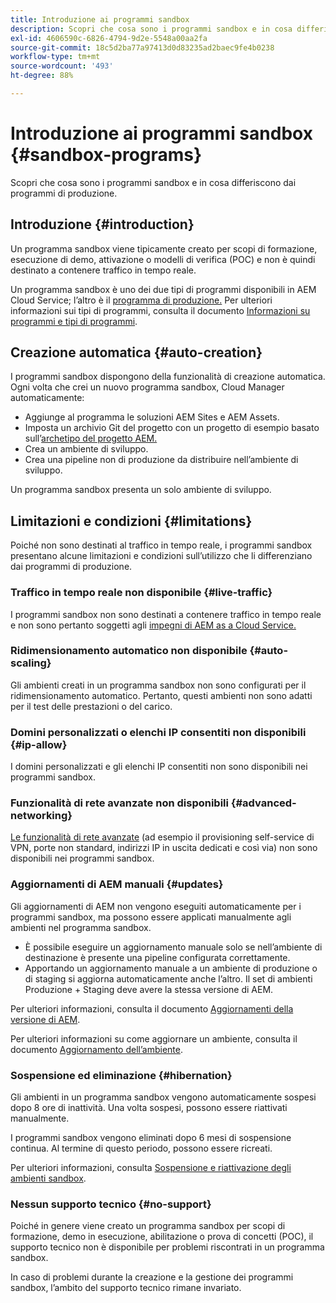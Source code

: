 ```yaml
---
title: Introduzione ai programmi sandbox
description: Scopri che cosa sono i programmi sandbox e in cosa differiscono dai programmi di produzione.
exl-id: 4606590c-6826-4794-9d2e-5548a00aa2fa
source-git-commit: 18c5d2ba77a97413d0d83235ad2baec9fe4b0238
workflow-type: tm+mt
source-wordcount: '493'
ht-degree: 88%

---
```



# Introduzione ai programmi sandbox {#sandbox-programs}

Scopri che cosa sono i programmi sandbox e in cosa differiscono dai programmi di produzione.

## Introduzione {#introduction}

Un programma sandbox viene tipicamente creato per scopi di formazione, esecuzione di demo, attivazione o modelli di verifica (POC) e non è quindi destinato a contenere traffico in tempo reale.

Un programma sandbox è uno dei due tipi di programmi disponibili in AEM Cloud Service; l’altro è il [programma di produzione.](introduction-production-programs.md) Per ulteriori informazioni sui tipi di programmi, consulta il documento [Informazioni su programmi e tipi di programmi](/help/implementing/cloud-manager/getting-access-to-aem-in-cloud/program-types.md).

## Creazione automatica {#auto-creation}

I programmi sandbox dispongono della funzionalità di creazione automatica. Ogni volta che crei un nuovo programma sandbox, Cloud Manager automaticamente:

* Aggiunge al programma le soluzioni AEM Sites e AEM Assets.
* Imposta un archivio Git del progetto con un progetto di esempio basato sull’[archetipo del progetto AEM.](https://experienceleague.adobe.com/docs/experience-manager-core-components/using/developing/archetype/overview.html?lang=it)
* Crea un ambiente di sviluppo.
* Crea una pipeline non di produzione da distribuire nell’ambiente di sviluppo.

Un programma sandbox presenta un solo ambiente di sviluppo.

## Limitazioni e condizioni {#limitations}

Poiché non sono destinati al traffico in tempo reale, i programmi sandbox presentano alcune limitazioni e condizioni sull’utilizzo che li differenziano dai programmi di produzione.

### Traffico in tempo reale non disponibile {#live-traffic}

I programmi sandbox non sono destinati a contenere traffico in tempo reale e non sono pertanto soggetti agli [impegni di AEM as a Cloud Service.](https://www.adobe.com/it/legal/service-commitments.html)

### Ridimensionamento automatico non disponibile {#auto-scaling}

Gli ambienti creati in un programma sandbox non sono configurati per il ridimensionamento automatico. Pertanto, questi ambienti non sono adatti per il test delle prestazioni o del carico.

### Domini personalizzati o elenchi IP consentiti non disponibili {#ip-allow}

I domini personalizzati e gli elenchi IP consentiti non sono disponibili nei programmi sandbox.

### Funzionalità di rete avanzate non disponibili {#advanced-networking}

[Le funzionalità di rete avanzate](/help/security/configuring-advanced-networking.md) (ad esempio il provisioning self-service di VPN, porte non standard, indirizzi IP in uscita dedicati e così via) non sono disponibili nei programmi sandbox.

### Aggiornamenti di AEM manuali {#updates}

Gli aggiornamenti di AEM non vengono eseguiti automaticamente per i programmi sandbox, ma possono essere applicati manualmente agli ambienti nel programma sandbox.

* È possibile eseguire un aggiornamento manuale solo se nell’ambiente di destinazione è presente una pipeline configurata correttamente.
* Apportando un aggiornamento manuale a un ambiente di produzione o di staging si aggiorna automaticamente anche l’altro. Il set di ambienti Produzione + Staging deve avere la stessa versione di AEM.

Per ulteriori informazioni, consulta il documento [Aggiornamenti della versione di AEM](/help/implementing/deploying/aem-version-updates.md).

Per ulteriori informazioni su come aggiornare un ambiente, consulta il documento [Aggiornamento dell’ambiente](/help/implementing/cloud-manager/manage-environments.md#updating-dev-environment).

### Sospensione ed eliminazione {#hibernation}

Gli ambienti in un programma sandbox vengono automaticamente sospesi dopo 8 ore di inattività. Una volta sospesi, possono essere riattivati manualmente.

I programmi sandbox vengono eliminati dopo 6 mesi di sospensione continua. Al termine di questo periodo, possono essere ricreati.

Per ulteriori informazioni, consulta [Sospensione e riattivazione degli ambienti sandbox](/help/implementing/cloud-manager/getting-access-to-aem-in-cloud/hibernating-environments.md).

### Nessun supporto tecnico {#no-support}

Poiché in genere viene creato un programma sandbox per scopi di formazione, demo in esecuzione, abilitazione o prova di concetti (POC), il supporto tecnico non è disponibile per problemi riscontrati in un programma sandbox.

In caso di problemi durante la creazione e la gestione dei programmi sandbox, l’ambito del supporto tecnico rimane invariato.

